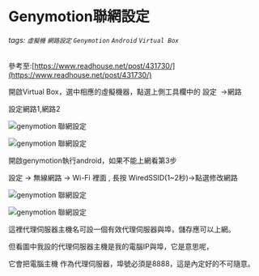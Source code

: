 # Genymotion聯網設定
###### tags: `虛擬機` `網路設定` `Genymotion` `Android` `Virtual Box`
 參考至:[https://www.readhouse.net/post/431730/](https://www.readhouse.net/post/431730/)

開啟Virtual Box，選中相應的虛擬機器，點選上側工具欄中的 設定  ->網路

設定網路1,網路2

![genymotion 聯網設定](https://lh5.googleusercontent.com/Gqf4lM8OdEtaum-ceL4fQAVtH5fvKxj1TmSbfmph8KYuJNghc9h8xTnmiGL6h_6cDB_FZz7GvtuY1fNfU2BHc8dzZbN7ZBhBFmwoFMrFFsFD7euiBuFIIn_znGmyaKuoBZ_SXxPn)

![genymotion 聯網設定](https://lh4.googleusercontent.com/qjvtN0ynsIkn8uHMI1-Sx7xm_55N89W7I9Dg9zQ90cRUnLkRq3koyC1xXEuJWVXmbkzFgiubU9Ixg50A2FbENZbF68kKoq1t-JCqYjpp62XOMfkdm0-AaQFCTiQSIJiYaVY2SfGn)

開啟genymotion執行android，如果不能上網看第3步

設定 -> 無線網路 -> Wi-Fi 裡面 , 長按 WiredSSID(1~2秒)->點選修改網路

![genymotion 聯網設定](https://lh5.googleusercontent.com/diT81nH1FwaMk67T5kOTL9ZDI0iYN8_kml6mYXwk9XBbUTLtSBxVcZhdh86cA4u-CW3wJpmYJicrpZxah3H_e3OewCvbfbY4kLCK3kN_BG5vgWpJRrXdaQRG49_ln_xPvuj6NQHf)

![genymotion 聯網設定](https://lh5.googleusercontent.com/k8jrATp6M-mqkl9b2YFl--UbScviDuu97oGWg477XjjOAgVXF-OZkw-aKjB8hXPDANo5WWlmVZ3m3uA3znJgvugCvceLXXI2qx-BvbSPlt1qKZdnjbM8YjNrVYgDimNtI4U67h9h)

這裡代理伺服器主機名可設一個有效代理伺服器與埠，儲存應可以上網。

但看圖中我設的代理伺服器主機是我的電腦IP與埠，它是意思呢，

它會把電腦主機 作為代理伺服器，埠號必須是8888，這是內定好的不可隨意。
